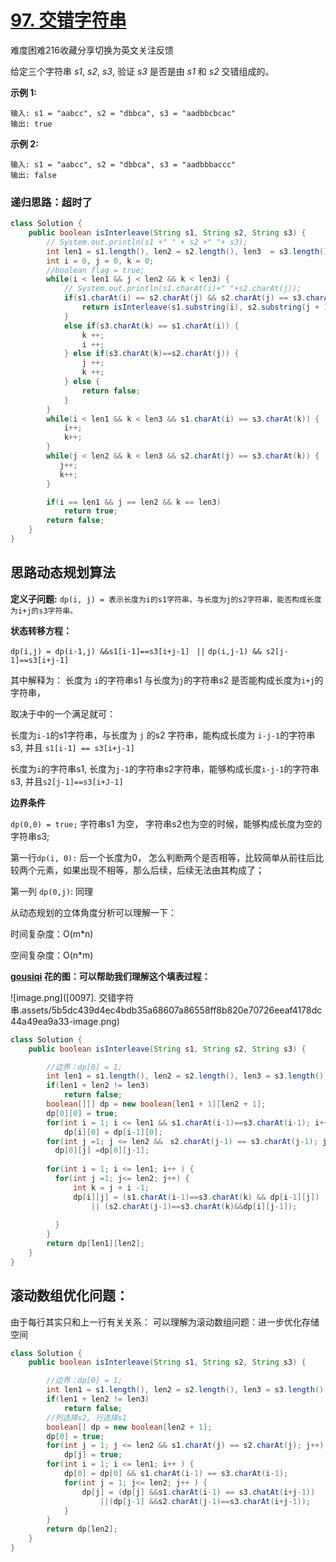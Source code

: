 # [97. 交错字符串](https://leetcode-cn.com/problems/interleaving-string/)

难度困难216收藏分享切换为英文关注反馈

给定三个字符串 *s1*, *s2*, *s3*, 验证 *s3* 是否是由 *s1* 和 *s2* 交错组成的。

**示例 1:**

```
输入: s1 = "aabcc", s2 = "dbbca", s3 = "aadbbcbcac"
输出: true
```

**示例 2:**

```
输入: s1 = "aabcc", s2 = "dbbca", s3 = "aadbbbaccc"
输出: false
```





### 递归思路：超时了

```java
class Solution {
    public boolean isInterleave(String s1, String s2, String s3) {
        // System.out.println(s1 +" " + s2 +" "+ s3);
        int len1 = s1.length(), len2 = s2.length(), len3  = s3.length();
        int i = 0, j = 0, k = 0;
        //boolean flag = true;
        while(i < len1 && j < len2 && k < len3) {
            // System.out.println(s1.charAt(i)+" "+s2.charAt(j));
            if(s1.charAt(i) == s2.charAt(j) && s2.charAt(j) == s3.charAt(k)) {
                return isInterleave(s1.substring(i), s2.substring(j + 1), s3.substring(k+1)) || isInterleave(s1.substring(i+1), s2.substring(j), s3.substring(k+1));
            }
            else if(s3.charAt(k) == s1.charAt(i)) {
                k ++;
                i ++;
            } else if(s3.charAt(k)==s2.charAt(j)) {
                j ++;
                k ++;
            } else {
                return false;
            }
        }
        while(i < len1 && k < len3 && s1.charAt(i) == s3.charAt(k)) {
            i++;
            k++;
        }
        while(j < len2 && k < len3 && s2.charAt(j) == s3.charAt(k)) {
           j++;
           k++;
        }

        if(i == len1 && j == len2 && k == len3)
            return true;
        return false;
    }
}
```

## 思路动态规划算法

**定义子问题:** `dp(i, j) = 表示长度为i的s1字符串，与长度为j的s2字符串，能否构成长度为i+j的s3字符串。`

**状态转移方程：**

`dp(i,j) = dp(i-1,j) &&s1[i-1]==s3[i+j-1] ` `||` `dp(i,j-1) && s2[j-1]==s3[i+j-1]`

其中解释为： 长度为 `i`的字符串s1 与长度为`j`的字符串s2 是否能构成长度为`i+j`的字符串，

取决于中的一个满足就可：

长度为`i-1`的s1字符串，与长度为 `j` 的s2 字符串，能构成长度为 `i-j-1`的字符串s3, 并且 `s1[i-1] == s3[i+j-1]`

长度为`i`的字符串s1,  长度为`j-1`的字符串s2字符串，能够构成长度`i-j-1`的字符串s3, 并且`s2[j-1]==s3[i+J-1]`

**边界条件**

`dp(0,0) = true;` 字符串s1 为空， 字符串s2也为空的时候，能够构成长度为空的字符串s3;

第一行`dp(i, 0):`  后一个长度为0， 怎么判断两个是否相等，比较简单从前往后比较两个元素，如果出现不相等，那么后续，后续无法由其构成了；

第一列 `dp(0,j)`:   同理

从动态规划的立体角度分析可以理解一下：

时间复杂度：O(m*n)

空间复杂度：O(n*m)



**[gousiqi](https://leetcode-cn.com/u/gousiqi/)  花的图：可以帮助我们理解这个填表过程：**

![image.png]([0097]. 交错字符串.assets/5b5dc439d4ec4bdb35a68607a86558ff8b820e70726eeaf4178dc44a49ea9a33-image.png)



```java
class Solution {
    public boolean isInterleave(String s1, String s2, String s3) {

        //边界：dp[0] = 1;
        int len1 = s1.length(), len2 = s2.length(), len3 = s3.length();
        if(len1 + len2 != len3)
            return false;
        boolean[][] dp = new boolean[len1 + 1][len2 + 1];
        dp[0][0] = true;
        for(int i = 1; i <= len1 && s1.charAt(i-1)==s3.charAt(i-1); i++)
          	dp[i][0] = dp[i-1][0];
        for(int j =1; j <= len2 &&　s2.charAt(j-1) == s3.charAt(j-1); j++)
          dp[0][j] =dp[0][j-1];
        
        for(int i = 1; i <= len1; i++ ) {
          for(int j =1; j<= len2; j++) {
              int k = j + i -1;
              dp[i][j] = (s1.charAt(i-1)==s3.charAt(k) && dp[i-1][j]) 
                  || (s2.charAt(j-1)==s3.charAt(k)&&dp[i][j-1]);
              
          }
        }
        return dp[len1][len2];
    }
}

```



## 滚动数组优化问题：

由于每行其实只和上一行有关关系： 可以理解为滚动数组问题：进一步优化存储空间

```java
class Solution {
    public boolean isInterleave(String s1, String s2, String s3) {

        //边界：dp[0] = 1;
        int len1 = s1.length(), len2 = s2.length(), len3 = s3.length();
        if(len1 + len2 != len3)
            return false;
        //列选择s2, 行选择s1
        boolean[] dp = new boolean[len2 + 1];
        dp[0] = true;
        for(int j = 1; j <= len2 && s1.charAt(j) == s2.charAt(j); j++)
            dp[j] = true;
        for(int i = 1; i <= len1; i++ ) {
  			dp[0] = dp[0] && s1.charAt(i-1) == s3.charAt(i-1); 
            for(int j = 1; j<= len2; j++ ) {
                dp[j] = (dp[j] &&s1.charAt(i-1) == s3.chatAt(i+j-1))
                    ||(dp[j-1] &&s2.charAt(j-1)==s3.charAt(i+j-1)); 
            }
        }
        return dp[len2];
    }
}
```


